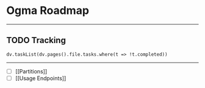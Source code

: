 # Ogma Roadmap

---

## TODO Tracking

```dataviewjs
dv.taskList(dv.pages().file.tasks.where(t => !t.completed))
```

---

- [ ] [[Partitions]]
- [ ] [[Usage Endpoints]]